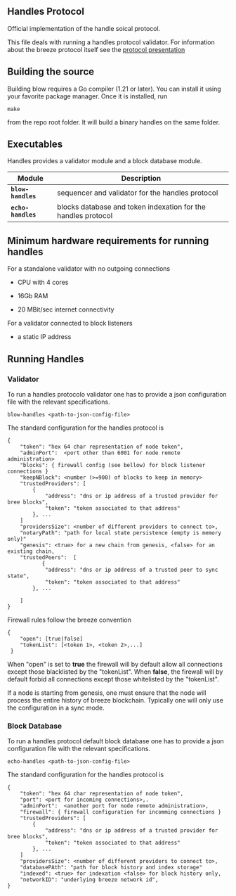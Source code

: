 ## Handles Protocol

Official implementation of the handle soical protocol.

This file deals with running a handles protocol validator. For information about the breeze protocol itself see the [protocol presentation](https://github.com/freehandle/handles/blob/main/handles.md)

## Building the source

Building blow requires a Go compiler (1.21 or later). You can install it using your favorite package manager. Once it is installed, run

```
make
```

from the repo root folder. It will build a binary handles on the same folder.

## Executables

Handles provides a validator module and a block database module. 

| Module             | Description                                                                  |
| ------------------ | ---------------------------------------------------------------------------- |
| **`blow-handles`** | sequencer and validator for the handles protocol                             |
| **`echo-handles`** | blocks database and token indexation for the handles protocol                |

## Minimum hardware requirements for running handles

For a standalone validator with no outgoing connections

- CPU with 4 cores

- 16Gb RAM
 
- 20 MBit/sec internet connectivity

For a validator connected to block listeners

- a static IP address

## Running Handles

### Validator

To run a handles protocolo validator one has to provide a json configuration file with the relevant specifications.

```
blow-handles <path-to-json-config-file>
```

The standard configuration for the handles protocol is 

```
{
	"token": "hex 64 char representation of node token",
	"adminPort":  <port other than 6001 for node remote administration>
	"blocks": { firewall config (see bellow) for block listener connections }
	"keepNBlock": <number (>=900) of blocks to keep in memory>
	"trustedProviders": [
        {
            "address": "dns or ip address of a trusted provider for bree blocks",
            "token": "token associated to that address"
        }, ...
    ]
	"providersSize": <number of different providers to connect to>,
	"notaryPath": "path for local state persistence (empty is memory only)"
	"genesis": <true> for a new chain from genesis, <false> for an existing chain,
	"trustedPeers":  [
           {
            "address": "dns or ip address of a trusted peer to sync state",
            "token": "token associated to that address"
        }, ...

    ]
}
```

Firewall rules follow the breeze convention 

```
{
    "open": [true|false]
    "tokenList": [<token 1>, <token 2>,...] 
 }
```

When "open" is set to __true__ the firewall will by default allow all connections except those blacklisted by the "tokenList". When __false__, the firewall will by default forbid all connections except those whitelisted by the "tokenList". 

If a node is starting from genesis, one must ensure that the node will process the entire history of breeze blockchain. Typically one will only use the configuration in a sync mode. 

### Block Database

To run a handles protocol default block database one has to provide a json configuration file with the relevant specifications.

```
echo-handles <path-to-json-config-file>
```

The standard configuration for the handles protocol is 

```
{
	"token": "hex 64 char representation of node token",
	"port": <port for incoming connections>,.
    "adminPort":  <another port for node remote administration>,
	"firewall": { firewall configuration for incomming connections }
	"trustedProviders": [
        {
            "address": "dns or ip address of a trusted provider for bree blocks",
            "token": "token associated to that address"
        }, ...
    ]
	"providersSize": <number of different providers to connect to>,
	"databasePAth": "path for block history and index storage"
	"indexed": <true> for indexation <false> for block history only,
    "networkID": "underlying breeze network id",
}
```


